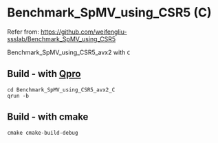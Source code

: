 # Benchmark_SpMV_using_CSR5 (C)

Refer from: https://github.com/weifengliu-ssslab/Benchmark_SpMV_using_CSR5

Benchmark_SpMV_using_CSR5_avx2 with `C`

## Build - with [Qpro](https://github.com/Rhythmicc/QuickProject)

```shell
cd Benchmark_SpMV_using_CSR5_avx2_C
qrun -b
```

## Build - with cmake

```
cmake cmake-build-debug
```
